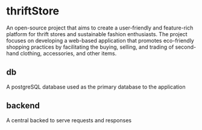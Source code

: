 # thriftStore
An open-source project that aims to create a user-friendly and feature-rich platform for thrift stores and sustainable fashion enthusiasts. The project focuses on developing a web-based application that promotes eco-friendly shopping practices by facilitating the buying, selling, and trading of second-hand clothing, accessories, and other items.

## db
A postgreSQL database used as the primary database to the application 

## backend 
A central backed to serve requests and responses
